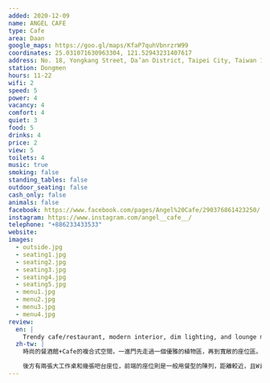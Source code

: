 ```yaml
---
added: 2020-12-09
name: ANGEL CAFE
type: Cafe
area: Daan
google_maps: https://goo.gl/maps/KfaP7quhVbnrzrW99
coordinates: 25.031071630963304, 121.52943231407617
address: No. 18, Yongkang Street, Da’an District, Taipei City, Taiwan 106
station: Dongmen
hours: 11-22
wifi: 2
speed: 5
power: 4
vacancy: 4
comfort: 4
quiet: 3
food: 5
drinks: 4
price: 2
view: 5
toilets: 4
music: true
smoking: false
standing_tables: false
outdoor_seating: false
cash_only: false
animals: false
facebook: https://www.facebook.com/pages/Angel%20Cafe/290376861423250/
instagram: https://www.instagram.com/angel__cafe__/
telephone: "+886233433533"
website: 
images:
  - outside.jpg
  - seating1.jpg
  - seating2.jpg
  - seating3.jpg
  - seating4.jpg
  - seating5.jpg
  - menu1.jpg
  - menu2.jpg
  - menu3.jpg
  - menu4.jpg
review:
  en: |
    Trendy cafe/restaurant, modern interior, dim lighting, and lounge music. It's workable, but might be crowded/noisy during lunch and dinner time. There are two large worktables in the back, counter seating, and more tables near the front. Lots of power outlets, but the WiFi was very slow (at least in the front seating area). Good food, and the portion size was quite good, but a little pricey.
  zh-tw: |
    時尚的餐酒館+Cafe的複合式空間，一進門先走過一個優雅的植物區，再到寬敞的座位區。室內光線柔和，搭配放鬆的音樂。這在裡可以工作，不過可能氣氛輕鬆得讓人有點想拖延，而用餐時間則可能會有些擁擠和吵雜；非尖峰時刻也偶有特意來拍照的訪客，使得整體環境顯得有些輕浮，不過大體來說，是整頓得很精緻的一個空間，想靜下來打發時間的人看起來也不少。

    後方有兩張大工作桌和幾張吧台座位，前端的座位則是一般用餐型的陳列，距離較近，且WiFi非常慢，不過不論是哪個座位都能輕易找到插座。食物很好吃，份量也很足，有些貴但在這區算是很妥當的價格帶。
---
```

